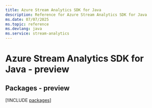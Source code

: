 ```yaml
---
title: Azure Stream Analytics SDK for Java
description: Reference for Azure Stream Analytics SDK for Java
ms.date: 07/07/2025
ms.topic: reference
ms.devlang: java
ms.service: stream-analytics
---
```

# Azure Stream Analytics SDK for Java - preview
## Packages - preview
[!INCLUDE [packages](stream-analytics-index.md)]